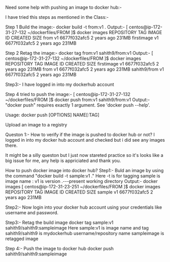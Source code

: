 Need some help with pushing an image to docker hub:-

I have tried this steps as mentioned in the Class:-

Step 1 Build the image:- docker build -t from:v1 .
Output:- 
[ centos@ip-172-31-27-132 ~/dockerfiles/FROM ]$ docker images
REPOSITORY   TAG       IMAGE ID       CREATED       SIZE
from         v1        6677f032afc5   2 years ago   231MB
firstimage   v1        6677f032afc5   2 years ago   231MB

Step 2 Retag the image:- docker tag from:v1 sahith9/from:v1
Output:- 
[ centos@ip-172-31-27-132 ~/dockerfiles/FROM ]$ docker images
REPOSITORY     TAG       IMAGE ID       CREATED       SIZE
firstimage     v1        6677f032afc5   2 years ago   231MB
from           v1        6677f032afc5   2 years ago   231MB
sahith9/from   v1        6677f032afc5   2 years ago   231MB

Step3:- I have logged in into my dockerhub account

Step 4 tried to push the image:- [ centos@ip-172-31-27-132 ~/dockerfiles/FROM ]$ docker push from:v1 sahith9/from:v1
Output:- "docker push" requires exactly 1 argument.
See 'docker push --help'.

Usage:  docker push [OPTIONS] NAME[:TAG]

Upload an image to a registry

Queston 1:- How to verify if the image is pushed to docker hub or not?
I logged in into my docker hub account and checked but i did see any images there.

It might be a silly queston but I just now stareted practice so it's looks like a big issue for me, any help is appriciated and thank you.

How to push docker image into docker hub?
Step1:- Buld an image by using the command "docker build -t sample:v1 ."
Here -t is for tagging
sample is image name
:
v1 is version
.---present working directory
Output:- docker images
[ centos@ip-172-31-23-251 ~/dockerfiles/FROM ]$ docker images
REPOSITORY   TAG       IMAGE ID       CREATED       SIZE
sample       v1        6677f032afc5   2 years ago   231MB

Step2:- Now login into your docker hub account using your credentials like username and password.

Step3:- Retag the build image
docker tag sample:v1 sahith9/sahith9:sampleimage
Here sample:v1 is image name and tag
sahith9/sahith9 is mydockerhub username/repository name
sampleimage is retagged image

Step 4:- Push the image to docker hub
docker push sahith9/sahith9:sampleimage
